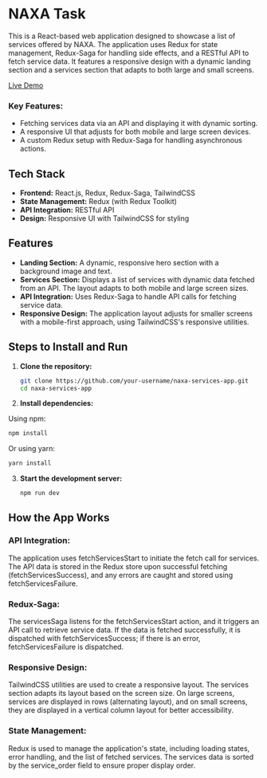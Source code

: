 # NAXA Task

This is a React-based web application designed to showcase a list of services offered by NAXA. The application uses Redux for state management, Redux-Saga for handling side effects, and a RESTful API to fetch service data. It features a responsive design with a dynamic landing section and a services section that adapts to both large and small screens.

[Live Demo](https://naxa-task-zeta.vercel.app/)

### Key Features:

- Fetching services data via an API and displaying it with dynamic sorting.
- A responsive UI that adjusts for both mobile and large screen devices.
- A custom Redux setup with Redux-Saga for handling asynchronous actions.

## Tech Stack

- **Frontend:** React.js, Redux, Redux-Saga, TailwindCSS
- **State Management:** Redux (with Redux Toolkit)
- **API Integration:** RESTful API
- **Design:** Responsive UI with TailwindCSS for styling

## Features

- **Landing Section:** A dynamic, responsive hero section with a background image and text.
- **Services Section:** Displays a list of services with dynamic data fetched from an API. The layout adapts to both mobile and large screen sizes.
- **API Integration:** Uses Redux-Saga to handle API calls for fetching service data.
- **Responsive Design:** The application layout adjusts for smaller screens with a mobile-first approach, using TailwindCSS's responsive utilities.

## Steps to Install and Run

1. **Clone the repository:**

   ```bash
   git clone https://github.com/your-username/naxa-services-app.git
   cd naxa-services-app
   ```

2. **Install dependencies:**

  Using npm:
   ```bash
   npm install
   ```

   Or using yarn:
   ```bash
   yarn install
   ```
   
3. **Start the development server:**

   ```bash
   npm run dev
   ```      

## How the App Works
### API Integration:
The application uses fetchServicesStart to initiate the fetch call for services. The API data is stored in the Redux store upon successful fetching (fetchServicesSuccess), and any errors are caught and stored using fetchServicesFailure.

### Redux-Saga:
The servicesSaga listens for the fetchServicesStart action, and it triggers an API call to retrieve service data. If the data is fetched successfully, it is dispatched with fetchServicesSuccess; if there is an error, fetchServicesFailure is dispatched.

### Responsive Design:
TailwindCSS utilities are used to create a responsive layout. The services section adapts its layout based on the screen size. On large screens, services are displayed in rows (alternating layout), and on small screens, they are displayed in a vertical column layout for better accessibility.

### State Management:
Redux is used to manage the application's state, including loading states, error handling, and the list of fetched services. The services data is sorted by the service_order field to ensure proper display order.   
